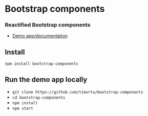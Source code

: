 # Bootstrap components

### Reactified Bootstrap components

- [Demo app/documentation](http://getbootstrapcomponents.tk/)

## Install
```
npm install bootstrap-components
```

## Run the demo app locally
- `git clone https://github.com/timurtu/bootstrap-components`
- `cd bootstrap-components`
- `npm install`
- `npm start`
